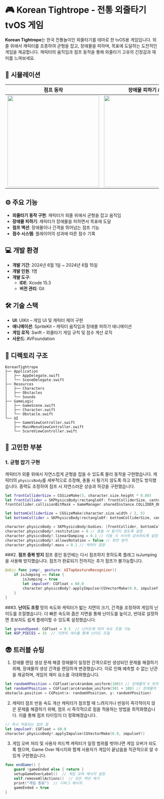# 🎮 Korean Tightrope - 전통 외줄타기 tvOS 게임

**Korean Tightrope**는 한국 전통놀이인 외줄타기를 테마로 한 tvOS용 게임입니다. 외줄 위에서 캐릭터를 조종하여 균형을 잡고, 장애물을 피하며, 목표에 도달하는 도전적인 게임을 제공합니다. 캐릭터의 움직임과 점프 동작을 통해 외줄타기 고유의 긴장감과 재미를 느껴보세요.

## 📱 시뮬레이션
| 점프 동작 | 장애물 피하기 & 출동 | 게임 화면 | 
|---------------|---------------|---------------|
| <img src="https://github.com/user-attachments/assets/dc25a38d-de30-4ad5-a470-9868c0fd10d4" width="300" /> | <img src="https://github.com/user-attachments/assets/af960008-0170-4612-984d-a69d8d6e1a51" width="300" /> |  <img src="https://github.com/user-attachments/assets/8deea044-41bf-43b0-8d81-f5090a5ef993" width="300" /> |

## ⚙️ 주요 기능
- **외줄타기 동작 구현**: 캐릭터가 외줄 위에서 균형을 잡고 움직임
- **장애물 피하기**: 캐릭터가 장애물을 피하면서 목표에 도달
- **점프 액션**: 장애물이나 간격을 뛰어넘는 점프 기능
- **점수 시스템**: 플레이어의 성과에 따른 점수 기록

## 💻 개발 환경
- **개발 기간**: 2024년 6월 1일 ~ 2024년 6월 15일
- **개발 인원**: 1명
- **개발 도구**:
    - **IDE**: Xcode 15.3
    - **버전 관리**: Git
 
## 🛠️ 기술 스택
- **UI**: UIKit – 게임 UI 및 캐릭터 제어 구현
- **애니메이션**: SpriteKit – 캐릭터 움직임과 장애물 피하기 애니메이션
- **게임 로직**: Swift – 외줄타기 게임 규칙 및 점수 계산 로직
- **사운드**: AVFoundation

## 📁 디렉토리 구조
```
KoreanTightrope
├── Application
│   ├── AppDelegate.swift
│   └── SceneDelegate.swift
├── Resources
│   ├── Characters
│   ├── Obstacles
│   └── Sounds
├── GameLogic
│   ├── GameScene.swift
│   ├── Character.swift
│   └── Obstacle.swift
└── UI
    ├── GameViewController.swift
    ├── MainMenuViewController.swift
    └── ScoreViewController.swift
```


## 🤔 고민한 부분

### 1. **균형 잡기 구현**
캐릭터가 외줄 위에서 자연스럽게 균형을 잡을 수 있도록 물리 동작을 구현했습니다. 캐릭터의 `physicsBody`를 세부적으로 조정해, 충돌 시 튕기지 않도록 하고 회전도 방지했습니다. 중력도 조정하여 점프 시 자연스러운 상승과 하강을 구현했습니다.

```swift
let frontColliderSize = CGSizeMake(5, character.size.height * 0.80)
let frontCollider = SKPhysicsBody(rectangleOf: frontColliderSize, center: CGPointMake(25, 0))
frontCollider.collisionBitMask = GameManager.sharedInstance.COLLIDER_OBSTACLE

let bottomColliderSize = CGSizeMake(character.size.width / 2, 5)
let bottomCollider = SKPhysicsBody(rectangleOf: bottomColliderSize, center: CGPointMake(0, -(character.size.height / 2)))

character.physicsBody = SKPhysicsBody(bodies: [frontCollider, bottomCollider])
character.physicsBody?.restitution = 0 // 충돌 시 튕기지 않도록 설정
character.physicsBody?.linearDamping = 0.1 // 이동 시 서서히 감속하도록 설정
character.physicsBody?.allowsRotation = false // 회전 방지
character.physicsBody?.mass = 0.1 // 캐릭터 질량
```

###2. **점프 중복 방지**
점프 중인 동안에는 다시 점프하지 못하도록 플래그 isJumping을 사용해 방지했습니다. 점프가 완료되기 전까지는 추가 점프가 불가능합니다.
```swift
@objc func jump(_ gesture: UITapGestureRecognizer){
    if isJumping == false {
        isJumping = true
        let impulseY: CGFloat = 60.0
        character.physicsBody?.applyImpulse(CGVectorMake(0.0, impulseY))
    }
}

```

###3. **난이도 조정**
땅의 속도와 캐릭터가 밟는 지면의 크기, 간격을 조정하여 게임의 난이도를 조절했습니다. 더 빠른 속도와 좁은 지면을 통해 난이도를 높이고, 반대로 설정하면 초보자도 쉽게 플레이할 수 있도록 설정했습니다.
```swift
let groundSpeed: CGFloat = 8.5  // 난이도에 따라 속도 조절 가능
let ASP_PIECES = 15  // 지면의 개수를 통해 난이도 조절
```


## 😨 트러블 슈팅
1. 장애물 랜덤 생성 문제 해결
장애물이 일정한 간격으로만 생성되던 문제를 해결하기 위해, 장애물의 생성 간격을 랜덤하게 변경했습니다. 이로 인해 예측할 수 없는 난관을 제공하며, 게임의 재미 요소를 극대화했습니다.

```swift
let randomXPosition = CGFloat(arc4random_uniform(100)) // 장애물의 X 위치를 랜덤으로 설정
let randomYPosition = CGFloat(arc4random_uniform(50) + 100) // 장애물의 Y 위치를 약간의 범위 내에서 랜덤하게 설정
obstacle.position = CGPoint(x: randomXPosition, y: randomYPosition)
```

2. 캐릭터 점프 반응 속도 개선
캐릭터가 점프할 때 느려지거나 반응이 즉각적이지 않은 문제를 해결하기 위해, 점프 시 즉각적으로 힘을 적용하는 방법을 최적화했습니다. 이를 통해 점프 타이밍이 더 정확해졌습니다.

```swift
// 즉시 적용되는 점프 힘
let impulseY: CGFloat = 60.0
character.physicsBody?.applyImpulse(CGVectorMake(0.0, impulseY))
```

3. 게임 오버 처리 및 사용자 피드백
캐릭터가 일정 범위를 벗어나면 게임 오버가 되도록 했으며, Game Over 메시지와 함께 사용자가 게임이 끝났음을 직관적으로 알 수 있게 구현했습니다.

```swift
func endGame() {
    guard !gameEnded else { return }
    setupGameOverLabel()  // 게임 오버 메시지 설정
    self.removeAllActions()  // 모든 액션 제거
    print("게임 종료")  // 디버그 메시지
    gameEnded = true
}
```
